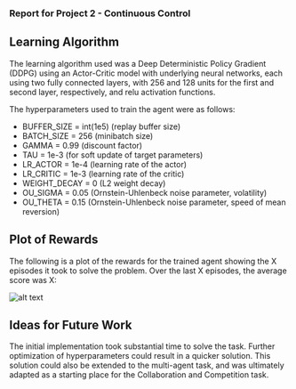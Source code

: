 ### Report for Project 2 - Continuous Control

## Learning Algorithm

The learning algorithm used was a Deep Deterministic Policy Gradient (DDPG) using an Actor-Critic model with underlying neural networks, each using two fully connected layers, with 256 and 128 units for the first and second layer, respectively, and relu activation functions.

The hyperparameters used to train the agent were as follows:
- BUFFER_SIZE = int(1e5)  (replay buffer size)
- BATCH_SIZE = 256       (minibatch size)
- GAMMA = 0.99            (discount factor)
- TAU = 1e-3              (for soft update of target parameters)
- LR_ACTOR = 1e-4         (learning rate of the actor)
- LR_CRITIC = 1e-3        (learning rate of the critic)
- WEIGHT_DECAY = 0        (L2 weight decay)
- OU_SIGMA = 0.05         (Ornstein-Uhlenbeck noise parameter, volatility)
- OU_THETA = 0.15         (Ornstein-Uhlenbeck noise parameter, speed of mean reversion)

## Plot of Rewards

The following is a plot of the rewards for the trained agent showing the X episodes it took to solve the problem. Over the last X episodes, the average score was X:

![alt text](plot_of_rewards.png "Plot of Rewards")

## Ideas for Future Work

The initial implementation took substantial time to solve the task. Further optimization of hyperparameters could result in a quicker solution. This solution could also be extended to the multi-agent task, and was ultimately adapted as a starting place for the Collaboration and Competition task.


